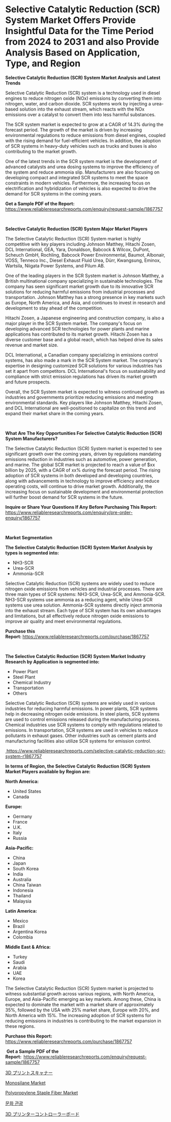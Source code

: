 <p><h1>Selective Catalytic Reduction (SCR) System Market Offers Provide Insightful Data for the Time Period from 2024 to 2031 and also Provide Analysis Based on Application, Type, and Region</h1></p><p><strong>Selective Catalytic Reduction (SCR) System Market Analysis and Latest Trends</strong></p>
<p><p>Selective Catalytic Reduction (SCR) system is a technology used in diesel engines to reduce nitrogen oxide (NOx) emissions by converting them into nitrogen, water, and carbon dioxide. SCR systems work by injecting a urea-based solution into the exhaust stream, which reacts with the NOx emissions over a catalyst to convert them into less harmful substances.</p><p>The SCR system market is expected to grow at a CAGR of 14.3% during the forecast period. The growth of the market is driven by increasing environmental regulations to reduce emissions from diesel engines, coupled with the rising demand for fuel-efficient vehicles. In addition, the adoption of SCR systems in heavy-duty vehicles such as trucks and buses is also contributing to the market growth.</p><p>One of the latest trends in the SCR system market is the development of advanced catalysts and urea dosing systems to improve the efficiency of the system and reduce ammonia slip. Manufacturers are also focusing on developing compact and integrated SCR systems to meet the space constraints in modern vehicles. Furthermore, the increasing focus on electrification and hybridization of vehicles is also expected to drive the demand for SCR systems in the coming years.</p></p>
<p><strong>Get a Sample PDF of the Report:&nbsp;</strong> <a href="https://www.reliableresearchreports.com/enquiry/request-sample/1867757">https://www.reliableresearchreports.com/enquiry/request-sample/1867757</a></p>
<p>&nbsp;</p>
<p><strong>Selective Catalytic Reduction (SCR) System Major Market Players</strong></p>
<p><p>The Selective Catalytic Reduction (SCR) System market is highly competitive with key players including Johnson Matthey, Hitachi Zosen, DCL International, GEA, Yara, Donaldson, Babcock & Wilcox, DuPont, Scheuch GmbH, Rochling, Babcock Power Environmental, Baumot, Albonair, VOSS, Tenneco Inc., Diesel Exhaust Fluid Urea, Dürr, Kwangsung, Eminox, Wartsila, Niigata Power Systems, and Pilum AB.</p><p>One of the leading players in the SCR System market is Johnson Matthey, a British multinational company specializing in sustainable technologies. The company has seen significant market growth due to its innovative SCR solutions for reducing harmful emissions from industrial processes and transportation. Johnson Matthey has a strong presence in key markets such as Europe, North America, and Asia, and continues to invest in research and development to stay ahead of the competition.</p><p>Hitachi Zosen, a Japanese engineering and construction company, is also a major player in the SCR System market. The company's focus on developing advanced SCR technologies for power plants and marine applications has contributed to its market growth. Hitachi Zosen has a diverse customer base and a global reach, which has helped drive its sales revenue and market size.</p><p>DCL International, a Canadian company specializing in emissions control systems, has also made a mark in the SCR System market. The company's expertise in designing customized SCR solutions for various industries has set it apart from competitors. DCL International's focus on sustainability and compliance with strict emission regulations has driven its market growth and future prospects.</p><p>Overall, the SCR System market is expected to witness continued growth as industries and governments prioritize reducing emissions and meeting environmental standards. Key players like Johnson Matthey, Hitachi Zosen, and DCL International are well-positioned to capitalize on this trend and expand their market share in the coming years.</p></p>
<p>&nbsp;</p>
<p><strong>What Are The Key Opportunities For Selective Catalytic Reduction (SCR) System Manufacturers?</strong></p>
<p><p>The Selective Catalytic Reduction (SCR) System market is expected to see significant growth over the coming years, driven by regulations mandating emissions reduction in industries such as automotive, power generation, and marine. The global SCR market is projected to reach a value of $xx billion by 2025, with a CAGR of xx% during the forecast period. The rising adoption of SCR systems in both developed and developing countries, along with advancements in technology to improve efficiency and reduce operating costs, will continue to drive market growth. Additionally, the increasing focus on sustainable development and environmental protection will further boost demand for SCR systems in the future.</p></p>
<p><strong>Inquire or Share Your Questions If Any Before Purchasing This Report:</strong> <a href="https://www.reliableresearchreports.com/enquiry/pre-order-enquiry/1867757">https://www.reliableresearchreports.com/enquiry/pre-order-enquiry/1867757</a></p>
<p>&nbsp;</p>
<p><strong>Market Segmentation</strong></p>
<p><strong>The Selective Catalytic Reduction (SCR) System Market Analysis by types is segmented into:</strong></p>
<p><ul><li>NH3-SCR</li><li>Urea-SCR</li><li>Ammonia-SCR</li></ul></p>
<p><p>Selective Catalytic Reduction (SCR) systems are widely used to reduce nitrogen oxide emissions from vehicles and industrial processes. There are three main types of SCR systems: NH3-SCR, Urea-SCR, and Ammonia-SCR. NH3-SCR systems use ammonia as a reducing agent, while Urea-SCR systems use urea solution. Ammonia-SCR systems directly inject ammonia into the exhaust stream. Each type of SCR system has its own advantages and limitations, but all effectively reduce nitrogen oxide emissions to improve air quality and meet environmental regulations.</p></p>
<p><strong>Purchase this Report:&nbsp;</strong><a href="https://www.reliableresearchreports.com/purchase/1867757">https://www.reliableresearchreports.com/purchase/1867757</a></p>
<p>&nbsp;</p>
<p><strong>The Selective Catalytic Reduction (SCR) System Market Industry Research by Application is segmented into:</strong></p>
<p><ul><li>Power Plant</li><li>Steel Plant</li><li>Chemical Industry</li><li>Transportation</li><li>Others</li></ul></p>
<p><p>Selective Catalytic Reduction (SCR) systems are widely used in various industries for reducing harmful emissions. In power plants, SCR systems help in decreasing nitrogen oxide emissions. In steel plants, SCR systems are used to control emissions released during the manufacturing process. Chemical industries use SCR systems to comply with regulations related to emissions. In transportation, SCR systems are used in vehicles to reduce pollutants in exhaust gases. Other industries such as cement plants and manufacturing facilities also utilize SCR systems for emission control.</p></p>
<p><a href="https://www.reliableresearchreports.com/selective-catalytic-reduction-scr-system-r1867757">&nbsp;https://www.reliableresearchreports.com/selective-catalytic-reduction-scr-system-r1867757</a></p>
<p><strong>In terms of Region, the Selective Catalytic Reduction (SCR) System Market Players available by Region are:</strong></p>
<p>
    <p> <strong> North America: </strong>
        <ul>
            <li>United States</li>
            <li>Canada</li>
        </ul>
        </p> 
    <p> <strong> Europe: </strong>
        <ul>
            <li>Germany</li>
            <li>France</li>
            <li>U.K.</li>
            <li>Italy</li>
            <li>Russia</li>
        </ul>
        </p> 
    <p> <strong> Asia-Pacific: </strong>
        <ul>
            <li>China</li>
            <li>Japan</li>
            <li>South Korea</li>
            <li>India</li>
            <li>Australia</li>
            <li>China Taiwan</li>
            <li>Indonesia</li>
            <li>Thailand</li>
            <li>Malaysia</li>
        </ul>
        </p> 
    <p> <strong> Latin America: </strong>
        <ul>
            <li>Mexico</li>
            <li>Brazil</li>
            <li>Argentina Korea</li>
            <li>Colombia</li>
        </ul>
        </p> 
    <p> <strong> Middle East & Africa: </strong>
        <ul>
            <li>Turkey</li>
            <li>Saudi</li>
            <li>Arabia</li>
            <li>UAE</li>
            <li>Korea</li>
        </ul>
    </p>
    </p>
<p><p>The Selective Catalytic Reduction (SCR) System market is projected to witness substantial growth across various regions, with North America, Europe, and Asia-Pacific emerging as key markets. Among these, China is expected to dominate the market with a market share of approximately 35%, followed by the USA with 25% market share, Europe with 20%, and North America with 15%. The increasing adoption of SCR systems for reducing emissions in industries is contributing to the market expansion in these regions.</p></p>
<p><strong>Purchase this Report: </strong><a href="https://www.reliableresearchreports.com/purchase/1867757">https://www.reliableresearchreports.com/purchase/1867757</a></p>
<p>&nbsp;<strong>Get a Sample PDF of the Report:&nbsp;&nbsp;</strong><a href="https://www.reliableresearchreports.com/enquiry/request-sample/1867757">https://www.reliableresearchreports.com/enquiry/request-sample/1867757</a></p>
<p><strong></strong></p>
<p><p><a href="https://github.com/EthanMorar2011/Market-Research-Report-List-1/blob/main/143576643436.md">3D プリントスキャナー</a></p><p><a href="https://issuu.com/reportprime-2/docs/monosilane-market-size-2030.pptx">Monosilane Market</a></p><p><a href="https://issuu.com/reportprime-2/docs/polypropylene-staple-fiber-market-size-2030.pptx">Polypropylene Staple Fiber Market</a></p><p><a href="https://github.com/vseigx30c9a1j/Market-Research-Report-List-1/blob/main/222899839958.md">문화 관광</a></p><p><a href="https://github.com/dzy793153605/Market-Research-Report-List-1/blob/main/341048243435.md">3D プリンターコントローラーボード</a></p></p>